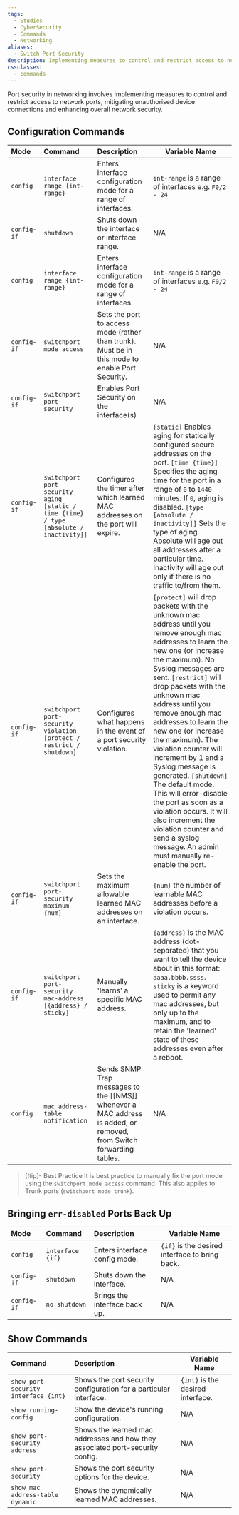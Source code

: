 ```yaml
---
tags:
  - Studies
  - CyberSecurity
  - Commands
  - Networking
aliases:
  - Switch Port Security
description: Implementing measures to control and restrict access to network ports on routers, switches, etc.
cssclasses:
  - commands
---
```

Port security in networking involves implementing measures to control and restrict access to network ports, mitigating unauthorised device connections and enhancing overall network security.

## Configuration Commands

| Mode        | Command                                                                                | Description                                                                                                         | Variable Name                                                                                                                                                                                                                                                                                                                                                                                                                                                                                                                                                                                                                  |
| :---------- | :------------------------------------------------------------------------------------- | :------------------------------------------------------------------------------------------------------------------ | ------------------------------------------------------------------------------------------------------------------------------------------------------------------------------------------------------------------------------------------------------------------------------------------------------------------------------------------------------------------------------------------------------------------------------------------------------------------------------------------------------------------------------------------------------------------------------------------------------------------------------ |
| `config`    | `interface range {int-range}`                                                          | Enters interface configuration mode for a range of interfaces.                                                      | `int-range` is a range of interfaces e.g. `F0/2 - 24`                                                                                                                                                                                                                                                                                                                                                                                                                                                                                                                                                                          |
| `config-if` | `shutdown`                                                                             | Shuts down the interface or interface range.                                                                        | N/A                                                                                                                                                                                                                                                                                                                                                                                                                                                                                                                                                                                                                            |
| `config`    | `interface range {int-range}`                                                          | Enters interface configuration mode for a range of interfaces.                                                      | `int-range` is a range of interfaces e.g. `F0/2 - 24`                                                                                                                                                                                                                                                                                                                                                                                                                                                                                                                                                                          |
| `config-if` | `switchport mode access`                                                               | Sets the port to access mode (rather than trunk). Must be in this mode to enable Port Security.                     | N/A                                                                                                                                                                                                                                                                                                                                                                                                                                                                                                                                                                                                                            |
| `config-if` | `switchport port-security`                                                             | Enables Port Security on the interface(s)                                                                           | N/A                                                                                                                                                                                                                                                                                                                                                                                                                                                                                                                                                                                                                            |
| `config-if` | `switchport port-security aging [static / time {time} / type [absolute / inactivity]]` | Configures the timer after which learned MAC addresses on the port will expire.                                     | `[static]` Enables aging for statically configured secure addresses on the port. `[time {time}]` Specifies the aging time for the port in a range of `0` to `1440` minutes. If `0`, aging is disabled. `[type [absolute / inactivity]]` Sets the type of aging. Absolute will age out all addresses after a particular time. Inactivity will age out only if there is no traffic to/from them.                                                                                                                                                                                                                                 |
| `config-if` | `switchport port-security violation [protect / restrict / shutdown]`                   | Configures what happens in the event of a port security violation.                                                  | `[protect]` will drop packets with the unknown mac address until you remove enough mac addresses to learn the new one (or increase the maximum). No Syslog messages are sent. `[restrict]` will drop packets with the unknown mac address until you remove enough mac addresses to learn the new one (or increase the maximum). The violation counter will increment by 1 and a Syslog message is generated. `[shutdown]` The default mode. This will error-disable the port as soon as a violation occurs. It will also increment the violation counter and send a syslog message. An admin must manually re-enable the port. |
| `config-if` | `switchport port-security maximum {num}`                                               | Sets the maximum allowable learned MAC addresses on an interface.                                                   | `{num}` the number of learnable MAC addresses before a violation occurs.                                                                                                                                                                                                                                                                                                                                                                                                                                                                                                                                                       |
| `config-if` | `switchport port-security mac-address [{address} / sticky]`                            | Manually 'learns' a specific MAC address.                                                                           | `{address}` is the MAC address (dot-separated) that you want to tell the device about in this format: `aaaa.bbbb.ssss`. `sticky` is a keyword used to permit any mac addresses, but only up to the maximum, and to retain the 'learned' state of these addresses even after a reboot.                                                                                                                                                                                                                                                                                                                                          |
| `config`    | `mac address-table notification`                                                       | Sends SNMP Trap messages to the [[NMS]] whenever a MAC address is added, or removed, from Switch forwarding tables. | N/A                                                                                                                                                                                                                                                                                                                                                                                                                                                                                                                                                                                                                            |

> [!tip]- Best Practice
> It is best practice to manually fix the port mode using the `switchport mode access` command. This also applies to Trunk ports (`switchport mode trunk`).

## Bringing `err-disabled` Ports Back Up

| Mode        | Command          | Description                   | Variable Name                                  |
| :---------- | :--------------- | :---------------------------- | ---------------------------------------------- |
| `config`    | `interface {if}` | Enters interface config mode. | `{if}` is the desired interface to bring back. |
| `config-if` | `shutdown`       | Shuts down the interface.     | N/A                                            |
| `config-if` | `no shutdown`    | Brings the interface back up. | N/A                                            |

## Show Commands

| Command                              | Description                                                                   | Variable Name                     |
| :----------------------------------- | :---------------------------------------------------------------------------- | --------------------------------- |
| `show port-security interface {int}` | Shows the port security configuration for a particular interface.             | `{int}` is the desired interface. |
| `show running-config`                | Show the device's running configuration.                                      | N/A                               |
| `show port-security address`         | Shows the learned mac addresses and how they associated port-security config. | N/A                               |
| `show port-security`                 | Shows the port security options for the device.                               | N/A                               |
| `show mac address-table dynamic`     | Shows the dynamically learned MAC addresses.                                  | N/A                               |